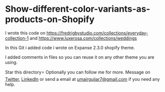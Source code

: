 # Show-different-color-variants-as-products-on-Shopify

I wrote this code on https://fredrigbystudio.com/collections/everyday-collection-1 and https://www.luxerosa.com/collections/weddings

In this Git i added code i wrote on Expanse 2.3.0 shopify theme.

I added comments in files so you can reuse it on any other theme you are using.

Star this directory:star:
Optionally you can follow me for more.
Message on [Twitter](https://twitter.com/MrUmairGujjar), [LinkedIn](https://www.linkedin.com/in/umairgujjar/) or send a email at [umairgujjar7@gmail.com](mailto:umairgujjar7@gmail.com) if you need any help.
